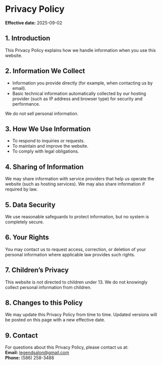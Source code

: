 # Privacy Policy

**Effective date:** 2025-09-02

## 1. Introduction  
This Privacy Policy explains how we handle information when you use this website.

## 2. Information We Collect  
- Information you provide directly (for example, when contacting us by email).  
- Basic technical information automatically collected by our hosting provider (such as IP address and browser type) for security and performance.  

We do not sell personal information.

## 3. How We Use Information  
- To respond to inquiries or requests.  
- To maintain and improve the website.  
- To comply with legal obligations.

## 4. Sharing of Information  
We may share information with service providers that help us operate the website (such as hosting services). We may also share information if required by law.

## 5. Data Security  
We use reasonable safeguards to protect information, but no system is completely secure.

## 6. Your Rights  
You may contact us to request access, correction, or deletion of your personal information where applicable law provides such rights.

## 7. Children’s Privacy  
This website is not directed to children under 13. We do not knowingly collect personal information from children.

## 8. Changes to this Policy  
We may update this Privacy Policy from time to time. Updated versions will be posted on this page with a new effective date.

## 9. Contact  
For questions about this Privacy Policy, please contact us at:  
**Email:** legendsalon@gmail.com  
**Phone:** (586) 258-3488  
